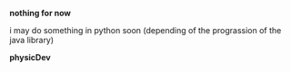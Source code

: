 **nothing for now**

i may do something in python soon (depending of the prograssion of the java library) 

**physicDev**